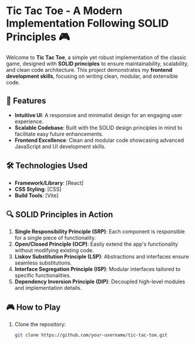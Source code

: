 # Tic Tac Toe - A Modern Implementation Following SOLID Principles 🎮

Welcome to **Tic Tac Toe**, a simple yet robust implementation of the classic game, designed with **SOLID principles** to ensure maintainability, scalability, and clean code architecture. This project demonstrates my **frontend development skills**, focusing on writing clean, modular, and extensible code.

## 🌟 Features

- **Intuitive UI**: A responsive and minimalist design for an engaging user experience.
- **Scalable Codebase**: Built with the SOLID design principles in mind to facilitate easy future enhancements.
- **Frontend Excellence**: Clean and modular code showcasing advanced JavaScript and UI development skills.

## 🛠️ Technologies Used

- **Framework/Library**: [React]
- **CSS Styling**: [CSS]
- **Build Tools**: [Vite]

## 🔍 SOLID Principles in Action

1. **Single Responsibility Principle (SRP)**: Each component is responsible for a single piece of functionality.
2. **Open/Closed Principle (OCP)**: Easily extend the app's functionality without modifying existing code.
3. **Liskov Substitution Principle (LSP)**: Abstractions and interfaces ensure seamless substitutions.
4. **Interface Segregation Principle (ISP)**: Modular interfaces tailored to specific functionalities.
5. **Dependency Inversion Principle (DIP)**: Decoupled high-level modules and implementation details.

## 🎮 How to Play

1. Clone the repository:
   ```bash
   git clone https://github.com/your-username/tic-tac-toe.git